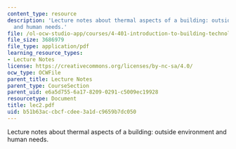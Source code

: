 ```yaml
---
content_type: resource
description: 'Lecture notes about thermal aspects of a building: outside environment
  and human needs.'
file: /ol-ocw-studio-app/courses/4-401-introduction-to-building-technology-spring-2006/b51b63accbcfcdee3a1dc9659b7dc050_lec2.pdf
file_size: 3686979
file_type: application/pdf
learning_resource_types:
- Lecture Notes
license: https://creativecommons.org/licenses/by-nc-sa/4.0/
ocw_type: OCWFile
parent_title: Lecture Notes
parent_type: CourseSection
parent_uid: e6a5d755-6a17-8209-0291-c5009ec19928
resourcetype: Document
title: lec2.pdf
uid: b51b63ac-cbcf-cdee-3a1d-c9659b7dc050
---
```

Lecture notes about thermal aspects of a building: outside environment and human needs.